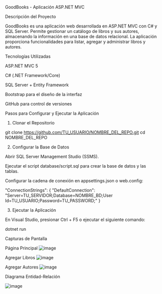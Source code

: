 GoodBooks - Aplicación ASP.NET MVC

Descripción del Proyecto

GoodBooks es una aplicación web desarrollada en ASP.NET MVC con C# y SQL Server. Permite gestionar un catálogo de libros y sus autores, almacenando la información en una base de datos relacional. La aplicación proporciona funcionalidades para listar, agregar y administrar libros y autores.

Tecnologías Utilizadas

ASP.NET MVC 5

C# (.NET Framework/Core)

SQL Server + Entity Framework

Bootstrap para el diseño de la interfaz

GitHub para control de versiones

Pasos para Configurar y Ejecutar la Aplicación

1. Clonar el Repositorio

git clone https://github.com/TU_USUARIO/NOMBRE_DEL_REPO.git
cd NOMBRE_DEL_REPO

2. Configurar la Base de Datos

Abrir SQL Server Management Studio (SSMS).

Ejecutar el script database/script.sql para crear la base de datos y las tablas.

Configurar la cadena de conexión en appsettings.json o web.config:

"ConnectionStrings": {
    "DefaultConnection": "Server=TU_SERVIDOR;Database=NOMBRE_BD;User Id=TU_USUARIO;Password=TU_PASSWORD;"
}

3. Ejecutar la Aplicación

En Visual Studio, presionar Ctrl + F5 o ejecutar el siguiente comando:

dotnet run

Capturas de Pantalla

Página Principal
![image](https://github.com/user-attachments/assets/660bce8c-84fa-440e-b3d5-e6b20f2110f5)

Agregar Libros
![image](https://github.com/user-attachments/assets/c70edd14-5fdd-4b68-b778-491f6b935036)

Agregar Autores
![image](https://github.com/user-attachments/assets/89e21d6e-581b-44f5-9b9c-d4224e863393)


Diagrama Entidad-Relación


![image](https://github.com/user-attachments/assets/1c9ca4f8-eae0-4c73-8068-0a96c7d6ad5f)


